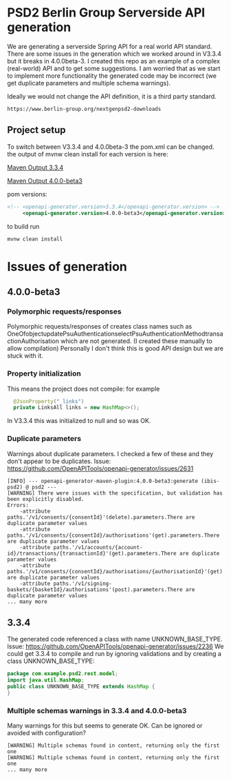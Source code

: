 # PSD2 Berlin Group Serverside API generation 

We are generating a serverside Spring API for a real world API standard. There are some issues in the generation which we worked around in V3.3.4 but it breaks in 4.0.0beta-3.
I created this repo as an example of a complex (real-world) API and to get some suggestions.
I am worried that as we start to implement more functionality the generated code may be incorrect (we get duplicate parameters and multiple schema warnings).  

Ideally we would not change the API definition, it is a third party standard.

```
https://www.berlin-group.org/nextgenpsd2-downloads
```

## Project setup
To switch between V3.3.4 and 4.0.0beta-3 the pom.xml can be changed.
the output of mvnw clean install for each version is here: 

[Maven Output 3.3.4](./mvn-3.3.4.txt)

[Maven Output 4.0.0-beta3](./mvn-4.0.0-beta3.txt)

pom versions: 
``` xml 
<!-- <openapi-generator.version>3.3.4</openapi-generator.version> -->
     <openapi-generator.version>4.0.0-beta3</openapi-generator.version>
```

to build run 
``` bash
mvnw clean install
```


# Issues of generation

## 4.0.0-beta3

### Polymorphic requests/responses 
Polymorphic requests/responses of creates class names such as OneOfobjectupdatePsuAuthenticationselectPsuAuthenticationMethodtransactionAuthorisation which are not generated.
(I created these manually to allow compilation)
Personally I don't think this is good API design but we are stuck with it.

### Property initialization  
This means the project does not compile:
for example 
```java  
  @JsonProperty("_links")
  private LinksAll links = new HashMap<>();
```   
In V3.3.4 this was initialized to null and so was OK.


### Duplicate parameters
Warnings about duplicate parameters. I checked a few of these and they don't appear to be duplicates.
Issue:
<https://github.com/OpenAPITools/openapi-generator/issues/2631>


```
[INFO] --- openapi-generator-maven-plugin:4.0.0-beta3:generate (ibis-psd2) @ psd2 ---
[WARNING] There were issues with the specification, but validation has been explicitly disabled.
Errors: 
	-attribute paths.'/v1/consents/{consentId}'(delete).parameters.There are duplicate parameter values
	-attribute paths.'/v1/consents/{consentId}/authorisations'(get).parameters.There are duplicate parameter values
	-attribute paths.'/v1/accounts/{account-id}/transactions/{transactionId}'(get).parameters.There are duplicate parameter values
	-attribute paths.'/v1/consents/{consentId}/authorisations/{authorisationId}'(get).parameters.There are duplicate parameter values
	-attribute paths.'/v1/signing-baskets/{basketId}/authorisations'(post).parameters.There are duplicate parameter values
... many more
``` 

## 3.3.4
The generated code referenced a class with name UNKNOWN_BASE_TYPE.
Issue:
<https://github.com/OpenAPITools/openapi-generator/issues/2236>
We could get 3.3.4 to compile and run by ignoring validations and by creating a class UNKNOWN_BASE_TYPE:

``` java
package com.example.psd2.rest.model;
import java.util.HashMap;
public class UNKNOWN_BASE_TYPE extends HashMap {
}
```
 

### Multiple schemas warnings in 3.3.4 and 4.0.0-beta3
Many warnings for this but seems to generate OK. Can be ignored or avoided with configuration?  
```
[WARNING] Multiple schemas found in content, returning only the first one
[WARNING] Multiple schemas found in content, returning only the first one
... many more
```
